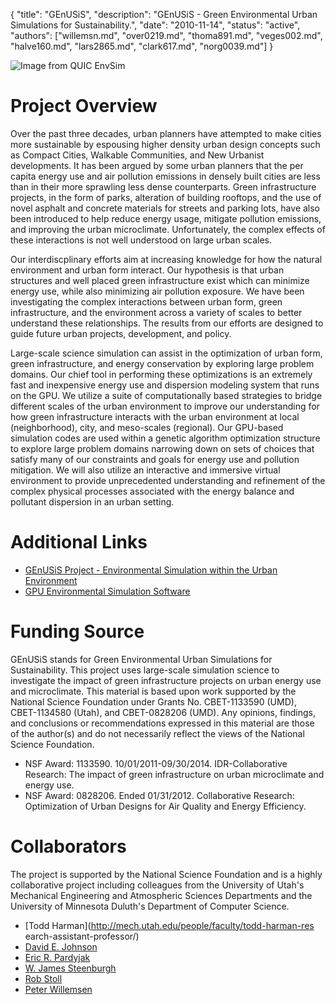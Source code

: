 {
	"title": "GEnUSiS",
	"description": "GEnUSiS - Green Environmental Urban Simulations for Sustainability.",
	"date": "2010-11-14",
	"status": "active",
	"authors": ["willemsn.md", "over0219.md", "thoma891.md", "veges002.md", "halve160.md", "lars2865.md", "clark617.md", "norg0039.md"]
}

![Image from QUIC EnvSim](http://d.umn.edu/~sivelab/media/genusis_header.jpg "GEnUSiS")

Project Overview
================

Over the past three decades, urban planners have attempted to make
cities more sustainable by espousing higher density urban design
concepts such as Compact Cities, Walkable Communities, and New
Urbanist developments. It has been argued by some urban planners that
the per capita energy use and air pollution emissions in densely built
cities are less than in their more sprawling less dense
counterparts. Green infrastructure projects, in the form of parks,
alteration of building rooftops, and the use of novel asphalt and
concrete materials for streets and parking lots, have also been
introduced to help reduce energy usage, mitigate pollution emissions,
and improving the urban microclimate. Unfortunately, the complex
effects of these interactions is not well understood on large urban
scales.

Our interdiscplinary efforts aim at increasing knowledge for how the
natural environment and urban form interact. Our hypothesis is that
urban structures and well placed green infrastructure exist which can
minimize energy use, while also minimizing air pollution exposure. We
have been investigating the complex interactions between urban form,
green infrastructure, and the environment across a variety of scales
to better understand these relationships. The results from our efforts
are designed to guide future urban projects, development, and policy.

Large-scale science simulation can assist in the optimization of urban
form, green infrastructure, and energy conservation by exploring large
problem domains. Our chief tool in performing these optimizations is
an extremely fast and inexpensive energy use and dispersion modeling
system that runs on the GPU. We utilize a suite of computationally
based strategies to bridge different scales of the urban environment
to improve our understanding for how green infrastructure interacts
with the urban environment at local (neighborhood), city, and
meso-scales (regional). Our GPU-based simulation codes are used within
a genetic algorithm optimization structure to explore large problem
domains narrowing down on sets of choices that satisfy many of our
constraints and goals for energy use and pollution mitigation. We will
also utilize an interactive and immersive virtual environment to
provide unprecedented understanding and refinement of the complex
physical processes associated with the energy balance and pollutant
dispersion in an urban setting.

Additional Links
================
* [GEnUSiS Project - Environmental Simulation within the Urban Environment](http://envsim.d.umn.edu/)
* [GPU Environmental Simulation Software](http://www.d.umn.edu/~willemsn/gpuPlume/)

Funding Source
==============

GEnUSiS stands for Green Environmental Urban Simulations for
Sustainability. This project uses large-scale simulation science to
investigate the impact of green infrastructure projects on urban
energy use and microclimate.  This material is based upon work
supported by the National Science Foundation under Grants
No. CBET-1133590 (UMD), CBET-1134580 (Utah), and CBET-0828206
(UMD). Any opinions, findings, and conclusions or recommendations
expressed in this material are those of the author(s) and do not
necessarily reflect the views of the National Science Foundation.

* NSF Award: 1133590. 10/01/2011-09/30/2014. IDR-Collaborative Research: The impact of green infrastructure on urban microclimate and energy use.
* NSF Award: 0828206. Ended 01/31/2012. Collaborative Research: Optimization of Urban Designs for Air Quality and Energy Efficiency.

Collaborators
=============

The project is supported by the National Science
Foundation and is a highly collaborative project including colleagues
from the University of Utah's Mechanical Engineering and Atmospheric
Sciences Departments and the University of Minnesota Duluth's
Department of Computer Science.

* [Todd Harman](http://mech.utah.edu/people/faculty/todd-harman-res
earch-assistant-professor/)
* [David E. Johnson](http://www.cs.utah.edu/~dejohnso/)
* [Eric R. Pardyjak](http://mech.utah.edu/people/faculty/eric-pardyjak-associate-professor/)
* [W. James Steenburgh](http://www.atmos.utah.edu/?module=facultyDetails&personId=11080&orgId=311)
* [Rob Stoll](http://mech.utah.edu/people/faculty/rob-stoll-assistant-professor/)
* [Peter Willemsen](http://www.d.umn.edu/~willemsn)

